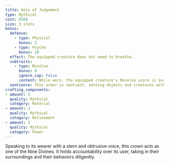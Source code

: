 ```yaml
---
title: Halo of Judgement
type: Mythical
cost: 6560
size: 3 slots
bonus:
  defense:
    - type: Physical
      bonus: 2 
    - type: Psyche
      bonus: 10
  effect: The equipped creature does not need to breathe.
  subtraits:
    - type: Resolve
      bonus: 8
      ignore_cap: False
      content: While worn, the equipped creature's Resolve score is increased by 8.
  sentience: This armor is sentient, sensing objects and creatures within 10 meters of it, and can communicate basic emotions directly to its user.
crafting_components:
- amount: 5
  quality: Mythical
  category: Material
- amount: 3
  quality: Mythical
  category: Refinement
- amount: 2
  quality: Mythical
  category: Power
---
```

Speaking to its wearer with a stern and obtrusive voice, this crown acts as one of the Nine Divines. It holds accountability over its user, taking in their surroundings and their behaviors diligently.